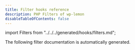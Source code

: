 ```yaml
---
title: Filter hooks reference
description: PHP Filters of wp-lemon
disableTableOfContents: false
---
```

import Filters from "../../../generated/hooks/filters.md";

The following filter documentation is automatically generated.

<Filters />